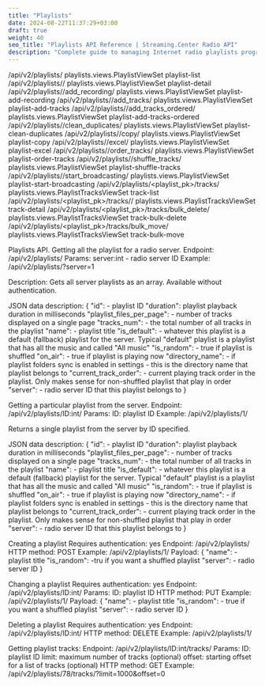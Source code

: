 ```yaml
---
title: "Playlists"
date: 2024-08-22T11:37:29+03:00
draft: true
weight: 40
seo_title: "Playlists API Reference | Streaming.Center Radio API"
description: "Complete guide to managing Internet radio playlists programmatically. Learn how to create, modify, copy playlists and add tracks with the Streaming.Center API."
---
```


/api/v2/playlists/      playlists.views.PlaylistViewSet playlist-list
/api/v2/playlists/<pk>/ playlists.views.PlaylistViewSet playlist-detail
/api/v2/playlists/<pk>/add_recording/   playlists.views.PlaylistViewSet playlist-add-recording
/api/v2/playlists/<pk>/add_tracks/      playlists.views.PlaylistViewSet playlist-add-tracks
/api/v2/playlists/<pk>/add_tracks_ordered/      playlists.views.PlaylistViewSet playlist-add-tracks-ordered
/api/v2/playlists/<pk>/clean_duplicates/        playlists.views.PlaylistViewSet playlist-clean-duplicates
/api/v2/playlists/<pk>/copy/    playlists.views.PlaylistViewSet playlist-copy
/api/v2/playlists/<pk>/excel/   playlists.views.PlaylistViewSet playlist-excel
/api/v2/playlists/<pk>/order_tracks/    playlists.views.PlaylistViewSet playlist-order-tracks
/api/v2/playlists/<pk>/shuffle_tracks/  playlists.views.PlaylistViewSet playlist-shuffle-tracks
/api/v2/playlists/<pk>/start_broadcasting/      playlists.views.PlaylistViewSet playlist-start-broadcasting
/api/v2/playlists/<playlist_pk>/tracks/ playlists.views.PlaylistTracksViewSet   track-list
/api/v2/playlists/<playlist_pk>/tracks/<pk>/    playlists.views.PlaylistTracksViewSet   track-detail
/api/v2/playlists/<playlist_pk>/tracks/bulk_delete/     playlists.views.PlaylistTracksViewSet   track-bulk-delete
/api/v2/playlists/<playlist_pk>/tracks/bulk_move/       playlists.views.PlaylistTracksViewSet   track-bulk-move



Playlists API.
Getting all the playlist for a radio server.
Endpoint: /api/v2/playlists/
Params: server:int - radio server ID
Example: /api/v2/playlists/?server=1

Description:
Gets all server playlists as an array. Available without authentication.

JSON data description:
{
 "id": - playlist ID
 "duration": playlist playback duration in milliseconds
 "playlist_files_per_page": - number of tracks displayed on a single page
 "tracks_num": - the total number of all tracks in the playlist
 "name": - playlist title
 "is_default": - whatever this playlist is a default (fallback) playlist for the server. Typical "default" playlist is a playlist that has all the music and called "All music" 
 "is_random": - true if playlist is shuffled
 "on_air": - true if playlist is playing now
 "directory_name": - if playlist folders sync is enabled in settings - this is the directory name that playlist belongs to
 "current_track_order": - current playing track order in the playlist. Only makes sense for non-shuffled playlist that play in order
 "server": - radio server ID that this playlist belongs to
}


Getting a particular playlist from the server.
Endpoint: /api/v2/playlists/ID:int/
Params: ID: playlist ID
Example: /api/v2/playlists/1/

Returns a single playlist from the server by ID specified.

JSON data description:
{
 "id": - playlist ID
 "duration": playlist playback duration in milliseconds
 "playlist_files_per_page": - number of tracks displayed on a single page
 "tracks_num": - the total number of all tracks in the playlist
 "name": - playlist title
 "is_default": - whatever this playlist is a default (fallback) playlist for the server. Typical "default" playlist is a playlist that has all the music and called "All music" 
 "is_random": - true if playlist is shuffled
 "on_air": - true if playlist is playing now
 "directory_name": - if playlist folders sync is enabled in settings - this is the directory name that playlist belongs to
 "current_track_order": - current playing track order in the playlist. Only makes sense for non-shuffled playlist that play in order
 "server": - radio server ID that this playlist belongs to
}


Creating a playlist
Requires authentication: yes
Endpoint: /api/v2/playlists/
HTTP method: POST
Example: /api/v2/playlists/1/
Payload:
{
 "name": - playlist title
 "is_random": -tru if you want a shuffled playlist
 "server": - radio server ID
}


Changing a playlist
Requires authentication: yes
Endpoint: /api/v2/playlists/ID:int/
Params: ID: playlist ID
HTTP method: PUT
Example: /api/v2/playlists/1/
Payload:
{
 "name": - playlist title
 "is_random": - true if you want a shuffled playlist
 "server": - radio server ID
}


Deleting a playlist
Requires authentication: yes
Endpoint: /api/v2/playlists/ID:int/
HTTP method: DELETE
Example: /api/v2/playlists/1/


Getting playlist tracks:
Endpoint: /api/v2/playlists/ID:int/tracks/
Params: 
  ID: playlist ID
  limit: maximum number of tracks (optional)
  offset: starting offset for a list of tracks (optional)
HTTP method: GET
Example: /api/v2/playlists/78/tracks/?limit=1000&offset=0
